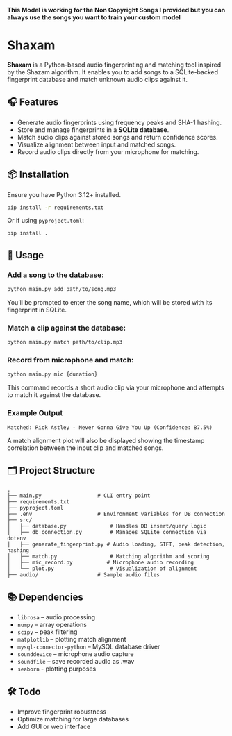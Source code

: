 **This Model is working for the Non Copyright Songs I provided but you can always use the songs you want to train your custom model**

# Shaxam

**Shaxam** is a Python-based audio fingerprinting and matching tool inspired by the Shazam algorithm. It enables you to add songs to a SQLite-backed fingerprint database and match unknown audio clips against it.

## 🎧 Features

- Generate audio fingerprints using frequency peaks and SHA-1 hashing.
- Store and manage fingerprints in a **SQLite database**.
- Match audio clips against stored songs and return confidence scores.
- Visualize alignment between input and matched songs.
- Record audio clips directly from your microphone for matching.

## 📦 Installation

Ensure you have Python 3.12+ installed.

```bash
pip install -r requirements.txt
```

Or if using `pyproject.toml`:

```bash
pip install .
```

## 🚀 Usage

### Add a song to the database:
```bash
python main.py add path/to/song.mp3
```
You’ll be prompted to enter the song name, which will be stored with its fingerprint in SQLite.

### Match a clip against the database:
```bash
python main.py match path/to/clip.mp3
```

### Record from microphone and match:
```bash
python main.py mic {duration}
```
This command records a short audio clip via your microphone and attempts to match it against the database.

### Example Output
```
Matched: Rick Astley - Never Gonna Give You Up (Confidence: 87.5%)
```

A match alignment plot will also be displayed showing the timestamp correlation between the input clip and matched songs.

## 🗂 Project Structure

```
.
├── main.py                  # CLI entry point
├── requirements.txt
├── pyproject.toml
├── .env                     # Environment variables for DB connection
├── src/
│   ├── database.py              # Handles DB insert/query logic
│   ├── db_connection.py         # Manages SQLite connection via dotenv
│   ├── generate_fingerprint.py # Audio loading, STFT, peak detection, hashing
│   ├── match.py                 # Matching algorithm and scoring
│   ├── mic_record.py           # Microphone audio recording
│   └── plot.py                  # Visualization of alignment
├── audio/                   # Sample audio files
```

## 📚 Dependencies

- `librosa` – audio processing
- `numpy` – array operations
- `scipy` – peak filtering
- `matplotlib` – plotting match alignment
- `mysql-connector-python` – MySQL database driver
- `sounddevice` – microphone audio capture
- `soundfile` – save recorded audio as .wav
- `seaborn` - plotting purposes

## 🛠 Todo

- Improve fingerprint robustness
- Optimize matching for large databases
- Add GUI or web interface
